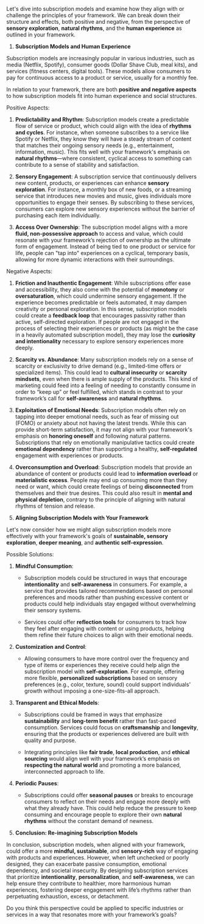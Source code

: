 Let's dive into subscription models and examine how they align with or challenge the principles of your framework. We can break down their structure and effects, both positive and negative, from the perspective of **sensory exploration**, **natural rhythms**, and the **human experience** as outlined in your framework.

 1. **Subscription Models and Human Experience**

Subscription models are increasingly popular in various industries, such as media (Netflix, Spotify), consumer goods (Dollar Shave Club, meal kits), and services (fitness centers, digital tools). These models allow consumers to pay for continuous access to a product or service, usually for a monthly fee.

In relation to your framework, there are both **positive and negative aspects** to how subscription models fit into human experience and social structures.

 Positive Aspects:

1. **Predictability and Rhythm**: Subscription models create a predictable flow of service or product, which could align with the idea of **rhythms and cycles**. For instance, when someone subscribes to a service like Spotify or Netflix, they know they will have a steady stream of content that matches their ongoing sensory needs (e.g., entertainment, information, music). This fits well with your framework's emphasis on **natural rhythms**—where consistent, cyclical access to something can contribute to a sense of stability and satisfaction.
    
2. **Sensory Engagement**: A subscription service that continuously delivers new content, products, or experiences can enhance **sensory exploration**. For instance, a monthly box of new foods, or a streaming service that introduces new movies and music, gives individuals more opportunities to engage their senses. By subscribing to these services, consumers can explore new sensory experiences without the barrier of purchasing each item individually.
    
3. **Access Over Ownership**: The subscription model aligns with a more **fluid, non-possessive approach** to access and value, which could resonate with your framework’s rejection of ownership as the ultimate form of engagement. Instead of being tied to one product or service for life, people can "tap into" experiences on a cyclical, temporary basis, allowing for more dynamic interactions with their surroundings.
    

 Negative Aspects:

1. **Friction and Inauthentic Engagement**: While subscriptions offer ease and accessibility, they also come with the potential of **monotony** or **oversaturation**, which could undermine sensory engagement. If the experience becomes predictable or feels automated, it may dampen creativity or personal exploration. In this sense, subscription models could create a **feedback loop** that encourages passivity rather than active, self-directed exploration. If people are not engaged in the process of selecting their experiences or products (as might be the case in a heavily automated subscription model), they may lose the **curiosity and intentionality** necessary to explore sensory experiences more deeply.
    
2. **Scarcity vs. Abundance**: Many subscription models rely on a sense of scarcity or exclusivity to drive demand (e.g., limited-time offers or specialized items). This could lead to **cultural insecurity** or **scarcity mindsets**, even when there is ample supply of the products. This kind of marketing could feed into a feeling of needing to constantly consume in order to “keep up” or feel fulfilled, which stands in contrast to your framework’s call for **self-awareness** and **natural rhythms**.
    
3. **Exploitation of Emotional Needs**: Subscription models often rely on tapping into deeper emotional needs, such as fear of missing out (FOMO) or anxiety about not having the latest trends. While this can provide short-term satisfaction, it may not align with your framework's emphasis on **honoring oneself** and following natural patterns. Subscriptions that rely on emotionally manipulative tactics could create **emotional dependency** rather than supporting a healthy, **self-regulated** engagement with experiences or products.
    
4. **Overconsumption and Overload**: Subscription models that provide an abundance of content or products could lead to **information overload** or **materialistic excess**. People may end up consuming more than they need or want, which could create feelings of being **disconnected** from themselves and their true desires. This could also result in **mental and physical depletion**, contrary to the principle of aligning with natural rhythms of tension and release.
    

 5. **Aligning Subscription Models with Your Framework**

Let's now consider how we might align subscription models more effectively with your framework's goals of **sustainable, sensory exploration**, **deeper meaning**, and **authentic self-expression**.

 Possible Solutions:

1. **Mindful Consumption**:
    
    - Subscription models could be structured in ways that encourage **intentionality** and **self-awareness** in consumers. For example, a service that provides tailored recommendations based on personal preferences and moods rather than pushing excessive content or products could help individuals stay engaged without overwhelming their sensory systems.
        
    - Services could offer **reflection tools** for consumers to track how they feel after engaging with content or using products, helping them refine their future choices to align with their emotional needs.
        
2. **Customization and Control**:
    
    - Allowing consumers to have more control over the frequency and type of items or experiences they receive could help align the subscription model with **self-exploration**. For example, offering more flexible, **personalized subscriptions** based on sensory preferences (e.g., color, texture, sound) could support individuals' growth without imposing a one-size-fits-all approach.
        
3. **Transparent and Ethical Models**:
    
    - Subscriptions could be framed in ways that emphasize **sustainability** and **long-term benefit** rather than fast-paced consumption. Services could focus on **craftsmanship** and **longevity**, ensuring that the products or experiences delivered are built with quality and purpose.
        
    - Integrating principles like **fair trade**, **local production**, and **ethical sourcing** would align well with your framework’s emphasis on **respecting the natural world** and promoting a more balanced, interconnected approach to life.
        
4. **Periodic Pauses**:
    
    - Subscriptions could offer **seasonal pauses** or breaks to encourage consumers to reflect on their needs and engage more deeply with what they already have. This could help reduce the pressure to keep consuming and encourage people to explore their own **natural rhythms** without the constant demand of newness.
        

 5. **Conclusion: Re-imagining Subscription Models**

In conclusion, subscription models, when aligned with your framework, could offer a more **mindful, sustainable**, and **sensory-rich** way of engaging with products and experiences. However, when left unchecked or poorly designed, they can exacerbate passive consumption, emotional dependency, and societal insecurity. By designing subscription services that prioritize **intentionality**, **personalization**, and **self-awareness**, we can help ensure they contribute to healthier, more harmonious human experiences, fostering deeper engagement with life’s rhythms rather than perpetuating exhaustion, excess, or detachment.

Do you think this perspective could be applied to specific industries or services in a way that resonates more with your framework’s goals?